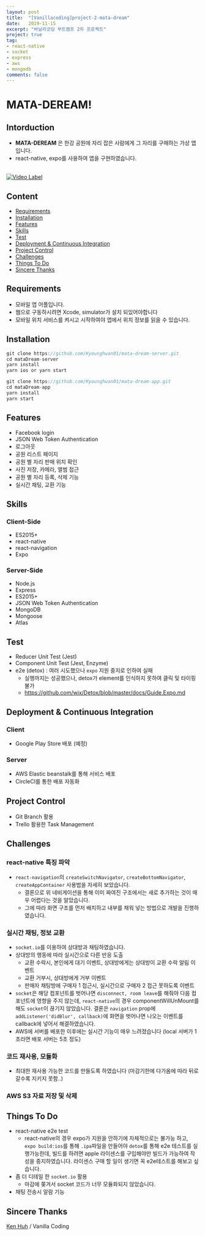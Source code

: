 ```yaml
---
layout: post
title:  "[Vanillacoding]project-2-mata-dream"
date:   2019-11-15
excerpt: "바닐라코딩 부트캠프 2차 프로젝트"
project: true
tag:
- react-native
- socket
- express
- aws
- mongodb
comments: false
---
```


# MATA-DEREAM!

## Intorduction

- **MATA-DEREAM** 은 한강 공원에 자리 잡은 사람에게 그 자리를 구매하는 가상 앱입니다.
- react-native, expo를 사용하여 앱을 구현하였습니다.

<br>[![Video Label](http://img.youtube.com/vi/e6tEy4qXAHI/0.jpg)](https://www.youtube.com/watch?v=e6tEy4qXAHI) 

## Content

- [Requirements](#Requirements)
- [Installation](#Installation)
- [Features](#Features)
- [Skills](#Skills)
- [Test](#Test)
- [Deployment & Continuous Integration](#Deployment-&-Continuous-Integration)
- [Project Control](#Project-Control)
- [Challenges](#Challenges)
- [Things To Do](#Things-To-Do)
- [Sincere Thanks](#Sincere-Thanks)

## Requirements

- 모바일 앱 어플입니다.
- 웹으로 구동하시려면 Xcode, simulator가 설치 되있어야합니다
- 모바일 위치 서비스를 켜시고 시작하여야 앱에서 위치 정보를 읽을 수 있습니다.

## Installation

```javascript
git clone https://github.com/Kyounghwan01/mata-dream-server.git
cd mataDream-server
yarn install
yarn ios or yarn start

git clone https://github.com/Kyounghwan01/mata-dream-app.git
cd mataDream-app
yarn install
yarn start

```

## Features

- Facebook login
- JSON Web Token Authentication
- 로그아웃
- 공원 리스트 페이지
- 공원 별 자리 판매 위치 확인
- 사진 저장, 카메라, 앨범 접근
- 공원 별 자리 등록, 삭제 기능
- 실시간 채팅, 교환 기능

## Skills

### Client-Side

- ES2015+
- react-native
- react-navigation
- Expo

### Server-Side

- Node.js
- Express
- ES2015+
- JSON Web Token Authentication
- MongoDB
- Mongoose
- Atlas

## Test

- Reducer Unit Test (Jest)
- Component Unit Test (Jest, Enzyme)
- e2e (detox) : 여러 시도했으나 `expo` 지원 중지로 인하여 실패
  - 실행까지는 성공했으나, detox가 element를 인식하지 못하여 클릭 및 타이핑 불가
  - https://github.com/wix/Detox/blob/master/docs/Guide.Expo.md

## Deployment & Continuous Integration

### Client

- Google Play Store 배포 (예정)

### Server

- AWS Elastic beanstalk를 통해 서비스 배포
- CircleCI를 통한 배포 자동화

## Project Control

- Git Branch 활용
- Trello 활용한 Task Management

## Challenges

### react-native 특징 파악

- `react-navigation`의 `createSwitchNavigator`, `createBottomNavigator`, `createAppContainer` 사용법을 자세히 보았습니다.
  - 결론으로 위 네비게이션을 통해 이미 짜여진 구조에서는 새로 추가하는 것이 매우 어렵다는 것을 알았습니다.
  - 그에 따라 화면 구조를 먼저 배치하고 내부를 채워 넣는 방법으로 개발을 진행하였습니다.

### 실시간 채팅, 정보 교환

- `socket.io`를 이용하여 상대방과 채팅하였습니다.
- 상대방의 행동에 따라 실시간으로 다른 반응 도출
  - 교환 수락시, 본인에게 대기 이벤트, 상대방에게는 상대방이 교환 수락 알림 이벤트
  - 교환 거부시, 상대방에게 거부 이벤트
  - 판매자 채팅방에 구매자 1 접근시, 실시간으로 구매자 2 접근 못하도록 이벤트
- `socket`은 해당 컴포넌트를 벗어나면 `disconnect, room leave`를 해줘야 다음 컴포넌트에 영향을 주지 않는데, `react-native`의 경우 componentWillUnMount를 해도 `socket`이 끊기지 않았습니다. 결론은 `navigation` prop에 `addListener('didBlur', callback)`에 화면을 벗어나면 나오는 이벤트를 callback에 넣어서 해결하였습니다.
- AWS에 서버를 배포한 이후에는 실시간 기능이 매우 느려졌습니다 (local 서버가 1초라면 배포 서버는 5초 정도)

### 코드 재사용, 모듈화

- 최대한 재사용 가능한 코드를 만들도록 하였습니다 (마감기한에 다가옴에 따라 뒤로 갈수록 지키지 못함..)

### AWS S3 자료 저장 및 삭제


## Things To Do

- react-native e2e test
  - react-native의 경우 expo가 지원을 안하기에 자체적으로는 불가능 하고, `expo build:ios`를 통해 `.ipa`파일을 만들어야 `detox`를 통해 e2e 테스트를 실행가능한데, 빌드를 하려면 apple 라이센스를 구입해야만 빌드가 가능하여 작성을 중지하였습니다. 라이센스 구매 할 일이 생기면 꼭 e2e테스트를 해보고 싶습니다.
- 좀 더 디테일 한 `socket.io` 활용
  - 마감에 쫒겨서 socket 코드가 너무 모듈화되지 않았습니다.
- 채팅 전송시 알람 기능

## Sincere Thanks

[Ken Huh](https://github.com/Ken123777) / Vanilla Coding
